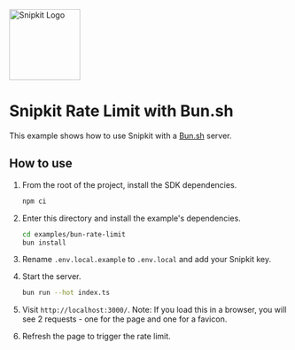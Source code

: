 <a href="https://snipkit.khulnasoft.com" target="_snipkit-home">
  <picture>
    <source media="(prefers-color-scheme: dark)" srcset="https://snipkit.khulnasoft.com/logo/snipkit-dark-lockup-voyage-horizontal.svg">
    <img src="https://snipkit.khulnasoft.com/logo/snipkit-light-lockup-voyage-horizontal.svg" alt="Snipkit Logo" height="128" width="auto">
  </picture>
</a>

# Snipkit Rate Limit with Bun.sh

This example shows how to use Snipkit with a
[Bun.sh](https://bun.sh/guides/http/server) server.

## How to use

1. From the root of the project, install the SDK dependencies.

   ```bash
   npm ci
   ```

2. Enter this directory and install the example's dependencies.

   ```bash
   cd examples/bun-rate-limit
   bun install
   ```

3. Rename `.env.local.example` to `.env.local` and add your Snipkit key.

4. Start the server.

   ```bash
   bun run --hot index.ts
   ```

5. Visit `http://localhost:3000/`. Note: If you load this in a browser, you will
   see 2 requests - one for the page and one for a favicon.
6. Refresh the page to trigger the rate limit.
